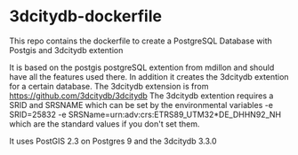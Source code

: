 # 3dcitydb-dockerfile
This repo contains the dockerfile to create a PostgreSQL Database with Postgis and 3dcitydb extention

It is based on the postgis postgreSQL extention from mdillon and should have all the features used there. In addition it creates the 3dcitydb extention for a certain database. The 3dcitydb extension is from https://github.com/3dcitydb/3dcitydb
The 3dcitydb extention requires a SRID and SRSNAME which can be set by the environmental variables -e SRID=25832 -e SRSName=urn:adv:crs:ETRS89_UTM32*DE_DHHN92_NH which are the standard values if you don't set them.

It uses PostGIS 2.3 on Postgres 9 and the 3dcitydb 3.3.0
